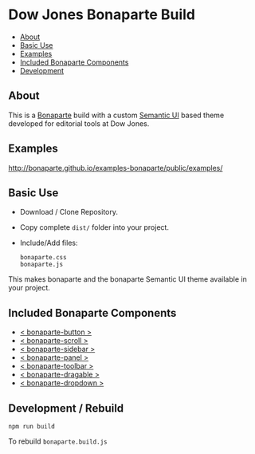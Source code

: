 # Dow Jones Bonaparte Build

- [About](#about)
- [Basic Use](#basic-use)
- [Examples](#examples)
- [Included Bonaparte Components](#included-bonaparte-components)
- [Development](#development)

## About

This is a [Bonaparte](https://github.com/bonaparte/bonaparte) build with a custom [Semantic UI](http://semantic-ui.com) based theme developed for editorial tools at Dow Jones.

## Examples

http://bonaparte.github.io/examples-bonaparte/public/examples/

## Basic Use

- Download / Clone Repository.
- Copy complete `dist/` folder into your project.
- Include/Add files: 

  ```
  bonaparte.css
  bonaparte.js
  ```

  
This makes bonaparte and the bonaparte Semantic UI theme available in your project.


## Included Bonaparte Components

  - [< bonaparte-button >](https://github.com/bonaparte/bonaparte-button)
  - [< bonaparte-scroll >](https://github.com/bonaparte/bonaparte-scroll)
  - [< bonaparte-sidebar >](https://github.com/bonaparte/bonaparte-sidebar)
  - [< bonaparte-panel >](https://github.com/bonaparte/bonaparte-panel)
  - [< bonaparte-toolbar >](https://github.com/bonaparte/bonaparte-toolbar)
  - [< bonaparte-dragable >](https://github.com/bonaparte/bonaparte-dragable)
  - [< bonaparte-dropdown >](https://github.com/bonaparte/bonaparte-dropdown)

## Development / Rebuild

```
npm run build
```
To rebuild `bonaparte.build.js`
